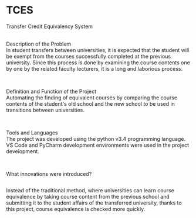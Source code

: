 # TCES
Transfer Credit Equivalency System


<br />Description of the Problem
   <br />In student transfers between universities, it is expected that the student will be exempt from the courses successfully completed at the previous university. Since this process is done by examining the course contents one by one by the related faculty lecturers, it is a long and laborious process.
<br />
<pre></pre>
<br />Definition and Function of the Project
   <br />Automating the finding of equivalent courses by comparing the course contents of the student's old school and the new school to be used in transitions between universities.
<br />
<pre></pre>
<br />Tools and Languages
   <br />The project was developed using the python v3.4 programming language. VS Code and PyCharm development environments were used in the project development.
<br />
<pre></pre>
<br />What innovations were introduced?
    <br /><pre></pre>Instead of the traditional method, where universities can learn course equivalence by taking course content from the previous school and submitting it to the student affairs of the transferred university, thanks to this project, course equivalence is checked more quickly.
